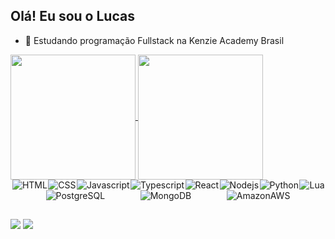 ## Olá! Eu sou o Lucas

- 🌱 Estudando programação Fullstack na Kenzie Academy Brasil

<a href="https://github.com/lucasleite-dev">
  <img height=200 align="center" src="https://github-readme-stats.vercel.app/api?username=lucasleite-dev&show_icons=true&theme=midnight-purple" />
</a>
<a href="https://github.com/lucasleite-dev">
  <img height=200 align="center" src="https://github-readme-stats.vercel.app/api/top-langs?username=lucasleite-dev&theme=midnight-purple&layout=compact&langs_count=8&card_width=320" />
</a>
<!-- Mostrar repositório especifico
Repositório desses status: https://github.com/anuraghazra/github-readme-stats/blob/master/themes/README.md
<a href="https://github.com/anuraghazra/github-readme-stats">
  <img align="center" src="https://github-readme-stats.vercel.app/api/pin/?username=anuraghazra&repo=github-readme-stats" />
</a>
<a href="https://github.com/anuraghazra/convoychat">
  <img align="center" src="https://github-readme-stats.vercel.app/api/pin/?username=anuraghazra&repo=convoychat" />
</a>
-->
<div style="display: flex;
    flex-wrap: wrap;
    flex-direction: row;
    justify-content: space-evenly;">
  <br>
  <img align="center" alt="HTML" src="https://img.shields.io/badge/HTML5-E34F26?style=for-the-badge&logo=html5&logoColor=white">
  <img align="center" alt="CSS" src="https://img.shields.io/badge/CSS3-1572B6?style=for-the-badge&logo=css3&logoColor=white">
  <img align="center" alt="Javascript" src="https://img.shields.io/badge/JavaScript-323330?style=for-the-badge&logo=javascript&logoColor=F7DF1E">
  <img align="center" alt="Typescript" src="https://img.shields.io/badge/TypeScript-007ACC?style=for-the-badge&logo=typescript&logoColor=white">
  <img align="center" alt="React" src="https://img.shields.io/badge/React-20232A?style=for-the-badge&logo=react&logoColor=61DAFB">
  <img align="center" alt="Nodejs" src="https://img.shields.io/badge/Node%20js-339933?style=for-the-badge&logo=nodedotjs&logoColor=white" />       
  <img align="center" alt="Python" src="https://img.shields.io/badge/Python-FFD43B?style=for-the-badge&logo=python&logoColor=blue">
  <img align="center" alt="Lua" src="https://img.shields.io/badge/Lua-2C2D72?style=for-the-badge&logo=lua&logoColor=white">
  <img align="center" alt="PostgreSQL" src="https://img.shields.io/badge/PostgreSQL-316192?style=for-the-badge&logo=postgresql&logoColor=white">
  <img align="center" alt="MongoDB" src="https://img.shields.io/badge/MongoDB-4EA94B?style=for-the-badge&logo=mongodb&logoColor=white">
  <img align="center" alt="AmazonAWS" src="https://img.shields.io/badge/Amazon_AWS-FF9900?style=for-the-badge&logo=amazonaws&logoColor=white">
</div>
  
  ##

<div> 
  <a href = "mailto:lukinhoh@gmail.com" target="_blank"><img src="https://img.shields.io/badge/Gmail-D14836?style=for-the-badge&logo=gmail&logoColor=white" target="_blank"></a>
  <a href="https://www.linkedin.com/in/lucasleite-dev" target="_blank"><img src="https://img.shields.io/badge/LinkedIn-0077B5?style=for-the-badge&logo=linkedin&logoColor=white" target="_blank"></a> 
  
</div>
